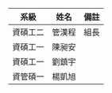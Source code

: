 | 系級     | 姓名   | 備註 |
| -------- | ------ | ---- |
| 資碩工二 | 管漢程 | 組長 |
| 資碩工一 | 陳昶安 |
| 資碩工一 | 劉鎮宇 |
| 資管碩一 | 楊凱旭 |
